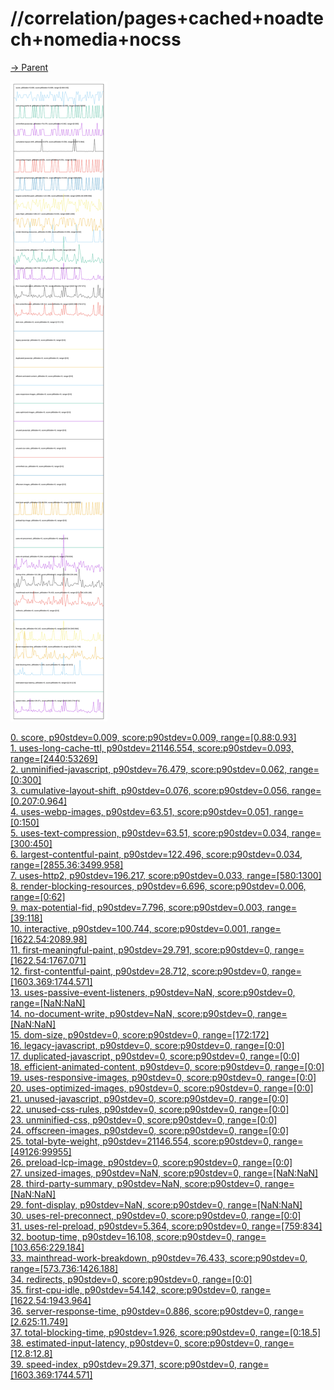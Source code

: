 
# //correlation/pages+cached+noadtech+nomedia+nocss

[→ Parent](../..)

![PLOT: correlation](./correlation.svg)

[0. score, p90stdev=0.009, score:p90stdev=0.009, range=[0.88:0.93]](../../meta/score/samples/pages+cached+noadtech+nomedia+nocss)  
[1. uses-long-cache-ttl, p90stdev=21146.554, score:p90stdev=0.093, range=[2440:53269]](../../uses-long-cache-ttl/samples/pages+cached+noadtech+nomedia+nocss/)  
[2. unminified-javascript, p90stdev=76.479, score:p90stdev=0.062, range=[0:300]](../../unminified-javascript/samples/pages+cached+noadtech+nomedia+nocss/)  
[3. cumulative-layout-shift, p90stdev=0.076, score:p90stdev=0.056, range=[0.207:0.964]](../../cumulative-layout-shift/samples/pages+cached+noadtech+nomedia+nocss/)  
[4. uses-webp-images, p90stdev=63.51, score:p90stdev=0.051, range=[0:150]](../../uses-webp-images/samples/pages+cached+noadtech+nomedia+nocss/)  
[5. uses-text-compression, p90stdev=63.51, score:p90stdev=0.034, range=[300:450]](../../uses-text-compression/samples/pages+cached+noadtech+nomedia+nocss/)  
[6. largest-contentful-paint, p90stdev=122.496, score:p90stdev=0.034, range=[2855.36:3499.958]](../../largest-contentful-paint/samples/pages+cached+noadtech+nomedia+nocss/)  
[7. uses-http2, p90stdev=196.217, score:p90stdev=0.033, range=[580:1300]](../../uses-http2/samples/pages+cached+noadtech+nomedia+nocss/)  
[8. render-blocking-resources, p90stdev=6.696, score:p90stdev=0.006, range=[0:62]](../../render-blocking-resources/samples/pages+cached+noadtech+nomedia+nocss/)  
[9. max-potential-fid, p90stdev=7.796, score:p90stdev=0.003, range=[39:118]](../../max-potential-fid/samples/pages+cached+noadtech+nomedia+nocss/)  
[10. interactive, p90stdev=100.744, score:p90stdev=0.001, range=[1622.54:2089.98]](../../interactive/samples/pages+cached+noadtech+nomedia+nocss/)  
[11. first-meaningful-paint, p90stdev=29.791, score:p90stdev=0, range=[1622.54:1767.071]](../../first-meaningful-paint/samples/pages+cached+noadtech+nomedia+nocss/)  
[12. first-contentful-paint, p90stdev=28.712, score:p90stdev=0, range=[1603.369:1744.571]](../../first-contentful-paint/samples/pages+cached+noadtech+nomedia+nocss/)  
[13. uses-passive-event-listeners, p90stdev=NaN, score:p90stdev=0, range=[NaN:NaN]](../../uses-passive-event-listeners/samples/pages+cached+noadtech+nomedia+nocss/)  
[14. no-document-write, p90stdev=NaN, score:p90stdev=0, range=[NaN:NaN]](../../no-document-write/samples/pages+cached+noadtech+nomedia+nocss/)  
[15. dom-size, p90stdev=0, score:p90stdev=0, range=[172:172]](../../dom-size/samples/pages+cached+noadtech+nomedia+nocss/)  
[16. legacy-javascript, p90stdev=0, score:p90stdev=0, range=[0:0]](../../legacy-javascript/samples/pages+cached+noadtech+nomedia+nocss/)  
[17. duplicated-javascript, p90stdev=0, score:p90stdev=0, range=[0:0]](../../duplicated-javascript/samples/pages+cached+noadtech+nomedia+nocss/)  
[18. efficient-animated-content, p90stdev=0, score:p90stdev=0, range=[0:0]](../../efficient-animated-content/samples/pages+cached+noadtech+nomedia+nocss/)  
[19. uses-responsive-images, p90stdev=0, score:p90stdev=0, range=[0:0]](../../uses-responsive-images/samples/pages+cached+noadtech+nomedia+nocss/)  
[20. uses-optimized-images, p90stdev=0, score:p90stdev=0, range=[0:0]](../../uses-optimized-images/samples/pages+cached+noadtech+nomedia+nocss/)  
[21. unused-javascript, p90stdev=0, score:p90stdev=0, range=[0:0]](../../unused-javascript/samples/pages+cached+noadtech+nomedia+nocss/)  
[22. unused-css-rules, p90stdev=0, score:p90stdev=0, range=[0:0]](../../unused-css-rules/samples/pages+cached+noadtech+nomedia+nocss/)  
[23. unminified-css, p90stdev=0, score:p90stdev=0, range=[0:0]](../../unminified-css/samples/pages+cached+noadtech+nomedia+nocss/)  
[24. offscreen-images, p90stdev=0, score:p90stdev=0, range=[0:0]](../../offscreen-images/samples/pages+cached+noadtech+nomedia+nocss/)  
[25. total-byte-weight, p90stdev=21146.554, score:p90stdev=0, range=[49126:99955]](../../total-byte-weight/samples/pages+cached+noadtech+nomedia+nocss/)  
[26. preload-lcp-image, p90stdev=0, score:p90stdev=0, range=[0:0]](../../preload-lcp-image/samples/pages+cached+noadtech+nomedia+nocss/)  
[27. unsized-images, p90stdev=NaN, score:p90stdev=0, range=[NaN:NaN]](../../unsized-images/samples/pages+cached+noadtech+nomedia+nocss/)  
[28. third-party-summary, p90stdev=NaN, score:p90stdev=0, range=[NaN:NaN]](../../third-party-summary/samples/pages+cached+noadtech+nomedia+nocss/)  
[29. font-display, p90stdev=NaN, score:p90stdev=0, range=[NaN:NaN]](../../font-display/samples/pages+cached+noadtech+nomedia+nocss/)  
[30. uses-rel-preconnect, p90stdev=0, score:p90stdev=0, range=[0:0]](../../uses-rel-preconnect/samples/pages+cached+noadtech+nomedia+nocss/)  
[31. uses-rel-preload, p90stdev=5.364, score:p90stdev=0, range=[759:834]](../../uses-rel-preload/samples/pages+cached+noadtech+nomedia+nocss/)  
[32. bootup-time, p90stdev=16.108, score:p90stdev=0, range=[103.656:229.184]](../../bootup-time/samples/pages+cached+noadtech+nomedia+nocss/)  
[33. mainthread-work-breakdown, p90stdev=76.433, score:p90stdev=0, range=[573.736:1426.188]](../../mainthread-work-breakdown/samples/pages+cached+noadtech+nomedia+nocss/)  
[34. redirects, p90stdev=0, score:p90stdev=0, range=[0:0]](../../redirects/samples/pages+cached+noadtech+nomedia+nocss/)  
[35. first-cpu-idle, p90stdev=54.142, score:p90stdev=0, range=[1622.54:1943.964]](../../first-cpu-idle/samples/pages+cached+noadtech+nomedia+nocss/)  
[36. server-response-time, p90stdev=0.886, score:p90stdev=0, range=[2.625:11.749]](../../server-response-time/samples/pages+cached+noadtech+nomedia+nocss/)  
[37. total-blocking-time, p90stdev=1.926, score:p90stdev=0, range=[0:18.5]](../../total-blocking-time/samples/pages+cached+noadtech+nomedia+nocss/)  
[38. estimated-input-latency, p90stdev=0, score:p90stdev=0, range=[12.8:12.8]](../../estimated-input-latency/samples/pages+cached+noadtech+nomedia+nocss/)  
[39. speed-index, p90stdev=29.371, score:p90stdev=0, range=[1603.369:1744.571]](../../speed-index/samples/pages+cached+noadtech+nomedia+nocss/)  
